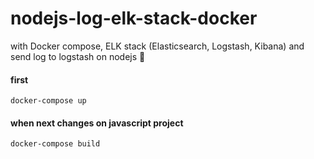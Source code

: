 # nodejs-log-elk-stack-docker
with Docker compose, ELK stack (Elasticsearch, Logstash, Kibana) and send log to logstash on nodejs 🐳

#### first 
``` docker-compose up ```

#### when next changes on javascript project 
``` docker-compose build ```
